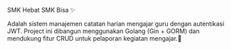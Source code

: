 SMK Hebat SMK Bisa ✨

  Adalah sistem manajemen catatan harian mengajar guru dengan autentikasi JWT. Project ini dibangun menggunakan Golang (Gin + GORM) dan mendukung fitur CRUD untuk pelaporan kegiatan mengajar.🙌
